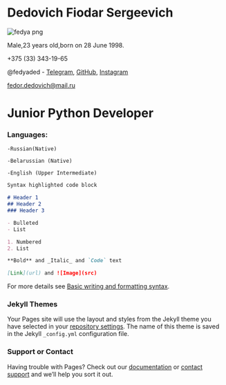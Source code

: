 # **Dedovich Fiodar Sergeevich**

![fedya png](https://user-images.githubusercontent.com/107990040/175014981-7cbf1299-e026-4b33-8e5a-530fc7cac52d.jpg)

Male,23 years old,born on 28 June 1998.

+375 (33) 343-19-65

@fedyaded - [Telegram](https://t.me/fedyaded), [GitHub](https://github.com/fedyaded), [Instagram](https://www.instagram.com/fedyaded/)

fedor.dedovich@mail.ru

#  Junior Python Developer 

 ### **Languages**: 

    -Russian(Native)
 
    -Belarussian (Native)
 
    -English (Upper Intermediate)


```markdown
Syntax highlighted code block

# Header 1
## Header 2
### Header 3

- Bulleted
- List

1. Numbered
2. List

**Bold** and _Italic_ and `Code` text

[Link](url) and ![Image](src)
```

For more details see [Basic writing and formatting syntax](https://docs.github.com/en/github/writing-on-github/getting-started-with-writing-and-formatting-on-github/basic-writing-and-formatting-syntax).

### Jekyll Themes

Your Pages site will use the layout and styles from the Jekyll theme you have selected in your [repository settings](https://github.com/fedyaded/fedyaded.github.io/settings/pages). The name of this theme is saved in the Jekyll `_config.yml` configuration file.

### Support or Contact

Having trouble with Pages? Check out our [documentation](https://docs.github.com/categories/github-pages-basics/) or [contact support](https://support.github.com/contact) and we’ll help you sort it out.
